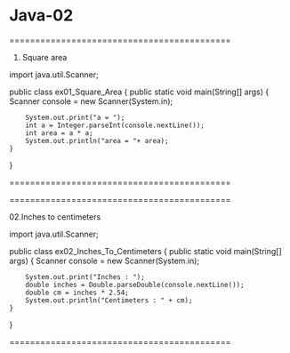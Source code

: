 # Java-02


===========================================

01. Square area

import java.util.Scanner;

public class ex01_Square_Area {
    public static void main(String[] args) {
        Scanner console = new Scanner(System.in);
        
        System.out.print("a = ");
        int a = Integer.parseInt(console.nextLine());
        int area = a * a;
        System.out.println("area = "+ area);
    }
}

===========================================

===========================================

02.Inches to centimeters

import java.util.Scanner;

public class ex02_Inches_To_Centimeters {
    public static void main(String[] args) {
        Scanner console = new Scanner(System.in);

        System.out.print("Inches : ");
        double inches = Double.parseDouble(console.nextLine());
        double cm = inches * 2.54;
        System.out.println("Centimeters : " + cm);
    }
}

===========================================

